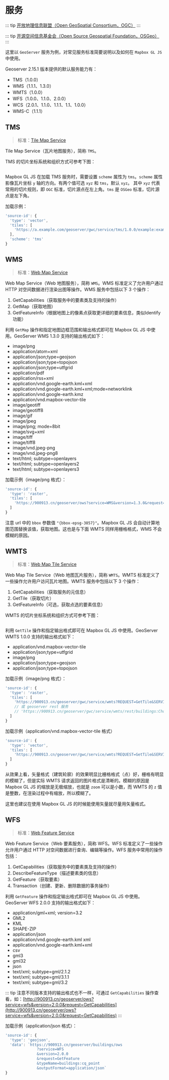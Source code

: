 # 服务
::: tip
[开放地理信息联盟（Open GeoSpatial Consortium，OGC）](http://www.opengeospatial.org/)
:::

::: tip
[开源空间信息基金会（Open Source Geospatial Foundation，OSGeo）]()
:::

这里以 `GeoServer` 服务为例，对常见服务标准简要说明以及如何在 `Mapbox GL JS` 中使用。

Geoserver 2.15.1 版本提供的默认服务能力有：
* TMS（1.0.0）
* WMS（1.1.1、1.3.0）
* WMTS（1.0.0）
* WFS（1.0.0、1.1.0、2.0.0）
* WCS（2.0.1、1.1.0、1.1.1、1.1、1.0.0）
* WMS-C（1.1.1）

## TMS
> 标准：[Tile Map Service](https://wiki.osgeo.org/wiki/Tile_Map_Service_Specification)

Tile Map Service（瓦片地图服务），简称 `TMS`。

TMS 的切片坐标系统和组织方式可参考下图：
<div align="center">
  <img :src="$withBase('/images/TMS切片坐标系统和组织方式.png')" />
</div>
 
Mapbox GL JS 在加载 TMS 服务时，需要设置 `scheme` 属性为 `tms`。`scheme` 属性影像瓦片坐标 `y` 轴的方向。有两个值可选 `xyz` 和 `tms`，默认 `xyz`。
其中 `xyz` 代表常用的切片规则，即 `OGC` 标准，切片源点在左上角。`tms` 是 `OSGeo` 标准，切片源点是左下角。

加载示例：

``` js
'source-id': {
  'type': 'vector',
  'tiles': [
    'https://a.example.com/geoserver/gwc/service/tms/1.0.0/example:example@EPSG:900913@pbf/{z}/{x}/{y}.pbf'
  ],
  'scheme': 'tms'
}
 ```

<ClientOnly>
  <common-code-view name="service-tms"/>
</ClientOnly>

## WMS
> 标准：[Web Map Service](http://www.opengeospatial.org/standards/wms)

Web Map Service（Web 地图服务），简称 `WMS`。WMS 标准定义了允许用户通过 HTTP 对空间数据进行渲染出图等操作。WMS 服务中包括以下 3 个操作：
1. GetCapabilities（获取服务中的要素类及支持的操作）
2. GetMap（获取地图）
3. GetFeatureInfo（根据地图上的像素点获取更详细的要素信息，类似Identify功能）

利用 `GetMap` 操作和指定地图边框范围和输出格式即可在 Mapbox GL JS 中使用。GeoServer WMS 1.3.0 支持的输出格式如下：
* image/png
* application/atom+xml
* application/json;type=geojson
* application/json;type=topojson
* application/json;type=utfgrid
* application/pdf
* application/rss+xml
* application/vnd.google-earth.kml+xml
* application/vnd.google-earth.kml+xml;mode=networklink
* application/vnd.google-earth.kmz
* application/vnd.mapbox-vector-tile
* image/geotiff
* image/geotiff8
* image/gif
* image/jpeg
* image/png; mode=8bit
* image/svg+xml
* image/tiff
* image/tiff8
* image/vnd.jpeg-png
* image/vnd.jpeg-png8
* text/html; subtype=openlayers
* text/html; subtype=openlayers2
* text/html; subtype=openlayers3

加载示例（image/png 格式）：

``` js
'source-id': {
  'type': 'raster',
  'tiles': [
    'https://900913.cn/geoserver/ows?service=WMS&version=1.3.0&request=GetMap&layers=china_admin:Chongqing&bbox={bbox-epsg-3857}&width=512&height=512&srs=EPSG:3857&format=image/png&TRANSPARENT=TRUE'
  ]
}
```

注意 url 中的 `bbox` 参数值 `"{bbox-epsg-3857}"`。Mapbox GL JS 会自动计算地图范围替换该值，获取地图。这也是与下面 WMTS 同样用栅格格式，WMS 不会模糊的原因。

<ClientOnly>
  <common-code-view name="service-wms"/>
</ClientOnly>

## WMTS
> 标准：[Web Map Tile Service](http://www.opengeospatial.org/standards/wmts)

Web Map Tile Service（Web 地图瓦片服务），简称 `WMTS`。WMTS 标准定义了一些操作允许用户访问瓦片地图。WMTS 服务中包括以下 3 个操作：
1. GetCapabilities（获取服务的元信息）
2. GetTile（获取切片）
3. GetFeatureInfo（可选，获取点选的要素信息） 

WMTS 的切片坐标系统和组织方式可参考下图：
<div align="center">
  <img :src="$withBase('/images/WMTS切片坐标系统和组织方式.png')" />
</div>

利用 `GetTile` 操作和指定输出格式即可在 Mapbox GL JS 中使用。GeoServer WMTS 1.0.0 支持的输出格式如下：
* application/vnd.mapbox-vector-tile
* application/json;type=utfgrid
* image/png
* application/json;type=geojson
* application/json;type=topojson

加载示例（image/png 格式）：

``` js
'source-id': {
  'type': 'raster',
  'tiles': [
    'https://900913.cn/geoserver/gwc/service/wmts?REQUEST=GetTile&SERVICE=WMTS&VERSION=1.0.0&LAYER=buildings:Chongqing&STYLE=&TILEMATRIX=EPSG:900913:{z}&TILEMATRIXSET=EPSG:900913&FORMAT=image/png&TILECOL={x}&TILEROW={y}'
    // 或 geoserver rest 服务
    // 'https://900913.cn/geoserver/gwc/service/wmts/rest/buildings:Chongqing/polygon/EPSG:900913/EPSG:900913:{z}/{y}/{x}?format=image/png'
  ]
}
```

加载示例（application/vnd.mapbox-vector-tile 格式）

``` js
'source-id': {
  'type': 'vector',
  'tiles': [
    'https://900913.cn/geoserver/gwc/service/wmts?REQUEST=GetTile&SERVICE=WMTS&VERSION=1.0.0&LAYER=buildings:cq_point&STYLE=&TILEMATRIX=EPSG:900913:{z}&TILEMATRIXSET=EPSG:900913&FORMAT=application/vnd.mapbox-vector-tile&TILECOL={x}&TILEROW={y}'
  ]
}
```

从效果上看，矢量格式（建筑轮廓）的效果明显比栅格格式（点）好，栅格有明显的模糊了，但是实际 WMTS 请求返回的图片格式是清晰的。模糊的原因是 Mapbox GL JS 的缩放是无极缩放，也就是 `zoom` 可以是小数，而 WMTS 的 `z` 值是整数，在渲染过程中有缩放，所以模糊了。

这里也建议在使用 Mapbox GL JS 的时候能使用矢量就尽量用矢量格式。

<ClientOnly>
  <common-code-view name="service-wmts"/>
</ClientOnly>

## WFS
> 标准：[Web Feature Service](http://www.opengeospatial.org/standards/wfs)

Web Feature Service（Web 要素服务），简称 WFS。WFS 标准定义了一些操作允许用户通过 HTTP 对空间数据进行查询、编辑等操作。WFS 服务中常用的操作包括：
1. GetCapabilities（获取服务中的要素类及支持的操作）
2. DescribeFeatureType（描述要素类的信息）
3. GetFeature（获取要素）
4. Transaction（创建、更新、删除数据的事务操作）

利用 `GetFeature` 操作和指定输出格式即可在 Mapbox GL JS 中使用。GeoServer WFS 2.0.0 支持的输出格式如下：
* application/gml+xml; version=3.2
* GML2
* KML
* SHAPE-ZIP
* application/json
* application/vnd.google-earth.kml xml
* application/vnd.google-earth.kml+xml
* csv
* gml3
* gml32
* json
* text/xml; subtype=gml/2.1.2
* text/xml; subtype=gml/3.1.1
* text/xml; subtype=gml/3.2

::: tip
注意不同版本支持的输出格式也不一样，可通过 `GetCapabilities` 操作查看，如：[http://900913.cn/geoserver/ows?service=wfs&version=2.0.0&request=GetCapabilities](http://900913.cn/geoserver/ows?service=wfs&version=2.0.0&request=GetCapabilities)
:::

加载示例（application/json 格式）：

``` js
'source-id': {
  'type': 'geojson',
  'data': `https://900913.cn/geoserver/buildings/ows
              ?service=WFS
              &version=2.0.0
              &request=GetFeature
              &typeName=buildings:cq_point
              &outputFormat=application/json`
}
```

<ClientOnly>
  <common-code-view name="service-wfs"/>
</ClientOnly>
